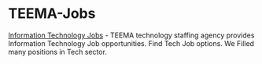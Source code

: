 # TEEMA-Jobs

<a href="https://teemagroup.com/employers/technologies/">Information Technology Jobs</a> - TEEMA technology staffing agency provides Information Technology Job opportunities. Find Tech Job options. We Filled many positions in Tech sector. 
